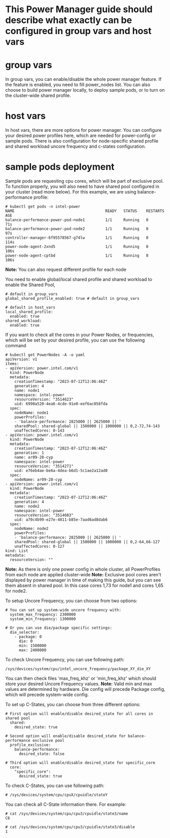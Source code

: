# This Power Manager guide should describe what exactly can be configured in group vars and host vars

# group vars
In group vars, you can enable/disable the whole power manager feature. If the feature is enabled, you need to fill power_nodes list. You can also choose to build power manager locally, to deploy sample pods, or to turn on the cluster-wide shared profile.

# host vars
In host vars, there are more options for power manager. You can configure your desired power profiles here, which are needed for power-config or sample pods. There is also configuration for node-specific shared profile and shared workload uncore frequency and c-states configuration.

# sample pods deployment
Sample pods are requesting cpu cores, which will be part of exclusive pool. To function properly, you will also need to have shared pool configured in your cluster (read more below). For this example, we are using balance-performance profile:
```
# kubectl get pods -n intel-power
NAME                                        READY   STATUS    RESTARTS   AGE
balance-performance-power-pod-node1         1/1     Running   0          71s
balance-performance-power-pod-node2         1/1     Running   0          97s
controller-manager-6f95578567-g74lw         1/1     Running   0          114s
power-node-agent-2xnd5                      1/1     Running   0          106s
power-node-agent-cptbd                      1/1     Running   0          106s
```
**Note:** You can also request different profile for each node

You need to enable global/local shared profile and shared workload to enable the Shared Pool, 
```
# default in group_vars
global_shared_profile_enabled: true # default in group_vars

# default in host_vars
local_shared_profile:
  enabled: true
shared_workload:
  enabled: true

```

If you want to check all the cores in your Power Nodes, or frequencies, which will be set by your desired profile, you can use the following command
```
# kubectl get PowerNodes -A -o yaml
apiVersion: v1
items:
- apiVersion: power.intel.com/v1
  kind: PowerNode
  metadata:
    creationTimestamp: "2023-07-12T12:06:46Z"
    generation: 4
    name: node1
    namespace: intel-power
    resourceVersion: "3514623"
    uid: 6990a520-4ea6-4cde-91e0-eef6ac058fda
  spec:
    nodeName: node1
    powerProfiles:
    - 'balance-performance: 2825000 || 2625000 || '
    sharedPool: shared-global || 1500000 || 1000000 || 0,2-72,74-143
    unaffectedCores: 0-143
- apiVersion: power.intel.com/v1
  kind: PowerNode
  metadata:
    creationTimestamp: "2023-07-12T12:06:46Z"
    generation: 1
    name: ar09-28-cyp
    namespace: intel-power
    resourceVersion: "3514271"
    uid: e76eb4ae-be6a-4dea-b6d1-5c1ae2a12ad0
  spec:
    nodeName: ar09-28-cyp
- apiVersion: power.intel.com/v1
  kind: PowerNode
  metadata:
    creationTimestamp: "2023-07-12T12:06:46Z"
    generation: 4
    name: node2
    namespace: intel-power
    resourceVersion: "3514603"
    uid: a70c4b99-e27e-4811-b85e-7aad6ad8dab6
  spec:
    nodeName: node2
    powerProfiles:
    - 'balance-performance: 2825000 || 2625000 || '
    sharedPool: shared-global || 1500000 || 1000000 || 0,2-64,66-127
    unaffectedCores: 0-127
kind: List
metadata:
  resourceVersion: ""
```
**Note:** As there is only one power config in whole cluster, all PowerProfiles from each node are applied cluster-wide
**Note:** Exclusive pool cores aren't displayed by power manager in time of making this guide, but you can see them absent in shared pool. In this case cores 1,73 for node1 and cores 1,65 for node2.

To setup Uncore Frequency, you can choose from two options:
```
# You can set up system-wide uncore frequency with:
  system_max_frequency: 2300000
  system_min_frequency: 1300000

# Or you can use die/package specific settings:
  die_selector:
    - package: 0
      die: 0
      min: 1500000
      max: 2400000
```
To check Uncore Frequency, you can use following path:
```
/sys/devices/system/cpu/intel_uncore_frequency/package_XY_die_XY
```
You can then check files 'max_freq_khz' or 'min_freq_khz' which should store your desired Uncore Frequency values.
**Note:** Valid min and max values are determined by hardware. Die config will precede Package config, which will precede system-wide config.

To set up C-States, you can choose from three different options:
```
# First option will enable/disable desired_state for all cores in shared pool
  shared:
    desired_state: true

# Second option will enable/disable desired_state for balance-performance exclusive pool
  profile_exclusive:
    balance-performance:
      desired_state: false
  
# Third option will enable/disable desired_state for specific_core
  core:
    "specific_core":
      desired_state: true
```

To check C-States, you can use following path:
```
# /sys/devices/system/cpu/cpuX/cpuidle/stateY
```
You can check all C-State information there. For example:
```
# cat /sys/devices/system/cpu/cpu3/cpuidle/state3/name
C6

# cat /sys/devices/system/cpu/cpu3/cpuidle/state3/disable
1
```
